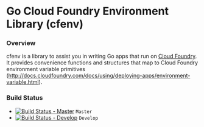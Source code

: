 # Go Cloud Foundry Environment Library (cfenv)

### Overview

cfenv is a library to assist you in writing Go apps that run on [Cloud Foundry](http://cloudfoundry.org). It provides convenience functions and structures that map to Cloud Foundry environment variable primitives (http://docs.cloudfoundry.com/docs/using/deploying-apps/environment-variable.html).

### Build Status

* [![Build Status - Master](https://travis-ci.org/joefitzgerald/cfenv.png?branch=master)](https://travis-ci.org/joefitzgerald/cfenv) `Master`
* [![Build Status - Develop](https://travis-ci.org/joefitzgerald/cfenv.png?branch=develop)](https://travis-ci.org/joefitzgerald/cfenv) `Develop`